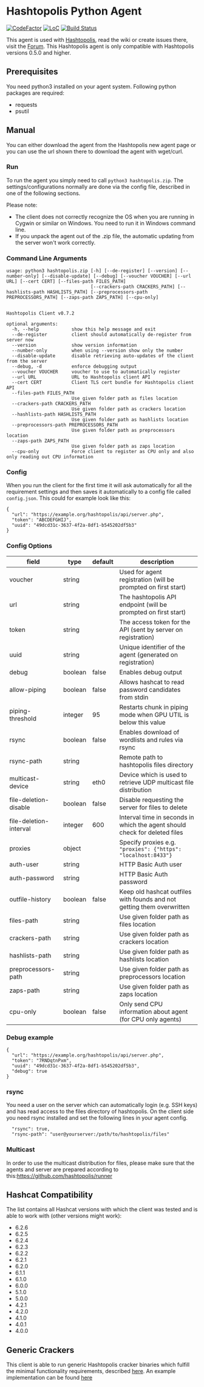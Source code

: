 # Hashtopolis Python Agent

[![CodeFactor](https://www.codefactor.io/repository/github/hashtopolis/agent-python/badge)](https://www.codefactor.io/repository/github/hashtopolis/agent-python)
[![LoC](https://tokei.rs/b1/github/hashtopolis/agent-python?category=code)](https://github.com/hashtopolis/agent-python)
[![Build Status](https://travis-ci.com/hashtopolis/agent-python.svg?branch=master)](https://travis-ci.com/hashtopolis/agent-python)

This agent is used with [Hashtopolis](https://github.com/hashtopolis/server), read the wiki or create issues there, visit the [Forum](https://hashtopolis.org).
This Hashtopolis agent is only compatible with Hashtopolis versions 0.5.0 and higher.

## Prerequisites

You need python3 installed on your agent system. 
Following python packages are required:

* requests
* psutil

## Manual

You can either download the agent from the Hashtopolis new agent page or you can use the url shown there to download the agent with 
wget/curl.

### Run

To run the agent you simply need to call `python3 hashtopolis.zip`. The settings/configurations normally are done via the config file, described in one of the following sections.

Please note:
- The client does not correctly recognize the OS when you are running in Cygwin or similar on Windows. You need to run it in Windows command line.
- If you unpack the agent out of the .zip file, the automatic updating from the server won't work correctly.

### Command Line Arguments

```
usage: python3 hashtopolis.zip [-h] [--de-register] [--version] [--number-only] [--disable-update] [--debug] [--voucher VOUCHER] [--url URL] [--cert CERT] [--files-path FILES_PATH]
                               [--crackers-path CRACKERS_PATH] [--hashlists-path HASHLISTS_PATH] [--preprocessors-path PREPROCESSORS_PATH] [--zaps-path ZAPS_PATH] [--cpu-only]


Hashtopolis Client v0.7.2

optional arguments:
  -h, --help            show this help message and exit
  --de-register         client should automatically de-register from server now
  --version             show version information
  --number-only         when using --version show only the number
  --disable-update      disable retrieving auto-updates of the client from the server
  --debug, -d           enforce debugging output
  --voucher VOUCHER     voucher to use to automatically register
  --url URL             URL to Hashtopolis client API
  --cert CERT           Client TLS cert bundle for Hashtopolis client API
  --files-path FILES_PATH
                        Use given folder path as files location
  --crackers-path CRACKERS_PATH
                        Use given folder path as crackers location
  --hashlists-path HASHLISTS_PATH
                        Use given folder path as hashlists location
  --preprocessors-path PREPROCESSORS_PATH
                        Use given folder path as preprocessors location
  --zaps-path ZAPS_PATH
                        Use given folder path as zaps location
  --cpu-only            Force client to register as CPU only and also only reading out CPU information
```

### Config

When you run the client for the first time it will ask automatically for all the requirement settings and then saves it automatically to a config file called `config.json`. This could for example look like this:

```
{
  "url": "https://example.org/hashtopolis/api/server.php", 
  "token": "ABCDEFGHIJ", 
  "uuid": "49dcd31c-3637-4f2a-8df1-b545202df5b3"
}
```

### Config Options

| field                 | type    | default | description                                                                |
|-----------------------|---------|---------|----------------------------------------------------------------------------|
| voucher               | string  |         | Used for agent registration (will be prompted on first start)              |
| url                   | string  |         | The hashtopolis API endpoint (will be prompted on first start)             |
| token                 | string  |         | The access token for the API (sent by server on registration)              |
| uuid                  | string  |         | Unique identifier of the agent (generated on registration)                 |
| debug                 | boolean | false   | Enables debug output                                                       |
| allow-piping          | boolean | false   | Allows hashcat to read password candidates from stdin                      |
| piping-threshold      | integer | 95      | Restarts chunk in piping mode when GPU UTIL is below this value            |
| rsync                 | boolean | false   | Enables download of wordlists and rules via rsync                          |
| rsync-path            | string  |         | Remote path to hashtopolis files directory                                 |
| multicast-device      | string  | eth0    | Device which is used to retrieve UDP multicast file distribution           |
| file-deletion-disable | boolean | false   | Disable requesting the server for files to delete                          |
| file-deletion-interval| integer | 600     | Interval time in seconds in which the agent should check for deleted files |
| proxies               | object  |         | Specify proxies e.g. `"proxies": {"https": "localhost:8433"}`              |
| auth-user             | string  |         | HTTP Basic Auth user                                                       |
| auth-password         | string  |         | HTTP Basic Auth password                                                   |
| outfile-history       | boolean | false   | Keep old hashcat outfiles with founds and not getting them overwritten     |
| files-path            | string  |         | Use given folder path as files location                                    |
| crackers-path         | string  |         | Use given folder path as crackers location                                 |
| hashlists-path        | string  |         | Use given folder path as hashlists location                                |
| preprocessors-path    | string  |         | Use given folder path as preprocessors location                            |
| zaps-path             | string  |         | Use given folder path as zaps location                                     |
| cpu-only              | boolean | false   | Only send CPU information about agent (for CPU only agents)                |

### Debug example

```
{
  "url": "https://example.org/hashtopolis/api/server.php", 
  "token": "7RNDqtnPxm",
  "uuid": "49dcd31c-3637-4f2a-8df1-b545202df5b3",
  "debug": true
}
```

### rsync

You need a user on the server which can automatically login (e.g. SSH keys) and has read access to the files directory of hashtopolis. On the client side you need rsync installed and set the following lines in your agent config.

```
  "rsync": true,
  "rsync-path": "user@yourserver:/path/to/hashtopolis/files"
```

### Multicast

In order to use the multicast distribution for files, please make sure that the agents and server are prepared according to this:https://github.com/hashtopolis/runner

## Hashcat Compatibility

The list contains all Hashcat versions with which the client was tested and is able to work with (other versions might work):

* 6.2.6
* 6.2.5
* 6.2.4
* 6.2.3
* 6.2.2
* 6.2.1
* 6.2.0
* 6.1.1
* 6.1.0
* 6.0.0
* 5.1.0
* 5.0.0
* 4.2.1
* 4.2.0
* 4.1.0
* 4.0.1
* 4.0.0

## Generic Crackers

This client is able to run generic Hashtopolis cracker binaries which fulfill the minimal functionality requirements, described [here](https://github.com/s3inlc/hashtopolis/tree/master/doc/README.md). An example implementation can be found [here](https://github.com/hashtopolis/generic-cracker)

